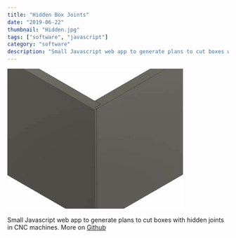 ```yaml
---
title: "Hidden Box Joints"
date: "2019-06-22"
thumbnail: "Hidden.jpg"
tags: ["software", "javascript"]
category: "software"
description: "Small Javascript web app to generate plans to cut boxes with hidden joints in CNC machines."
---
```


![box joins image](Hidden.jpg)


Small Javascript web app to generate plans to cut boxes with hidden joints in CNC machines.
More on [Github](https://github.com/dmartzol/joints)
